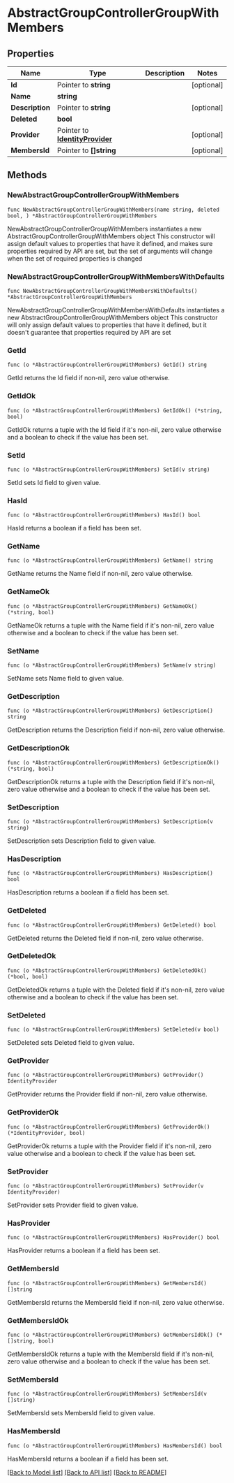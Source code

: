 # AbstractGroupControllerGroupWithMembers

## Properties

Name | Type | Description | Notes
------------ | ------------- | ------------- | -------------
**Id** | Pointer to **string** |  | [optional] 
**Name** | **string** |  | 
**Description** | Pointer to **string** |  | [optional] 
**Deleted** | **bool** |  | 
**Provider** | Pointer to [**IdentityProvider**](IdentityProvider.md) |  | [optional] 
**MembersId** | Pointer to **[]string** |  | [optional] 

## Methods

### NewAbstractGroupControllerGroupWithMembers

`func NewAbstractGroupControllerGroupWithMembers(name string, deleted bool, ) *AbstractGroupControllerGroupWithMembers`

NewAbstractGroupControllerGroupWithMembers instantiates a new AbstractGroupControllerGroupWithMembers object
This constructor will assign default values to properties that have it defined,
and makes sure properties required by API are set, but the set of arguments
will change when the set of required properties is changed

### NewAbstractGroupControllerGroupWithMembersWithDefaults

`func NewAbstractGroupControllerGroupWithMembersWithDefaults() *AbstractGroupControllerGroupWithMembers`

NewAbstractGroupControllerGroupWithMembersWithDefaults instantiates a new AbstractGroupControllerGroupWithMembers object
This constructor will only assign default values to properties that have it defined,
but it doesn't guarantee that properties required by API are set

### GetId

`func (o *AbstractGroupControllerGroupWithMembers) GetId() string`

GetId returns the Id field if non-nil, zero value otherwise.

### GetIdOk

`func (o *AbstractGroupControllerGroupWithMembers) GetIdOk() (*string, bool)`

GetIdOk returns a tuple with the Id field if it's non-nil, zero value otherwise
and a boolean to check if the value has been set.

### SetId

`func (o *AbstractGroupControllerGroupWithMembers) SetId(v string)`

SetId sets Id field to given value.

### HasId

`func (o *AbstractGroupControllerGroupWithMembers) HasId() bool`

HasId returns a boolean if a field has been set.

### GetName

`func (o *AbstractGroupControllerGroupWithMembers) GetName() string`

GetName returns the Name field if non-nil, zero value otherwise.

### GetNameOk

`func (o *AbstractGroupControllerGroupWithMembers) GetNameOk() (*string, bool)`

GetNameOk returns a tuple with the Name field if it's non-nil, zero value otherwise
and a boolean to check if the value has been set.

### SetName

`func (o *AbstractGroupControllerGroupWithMembers) SetName(v string)`

SetName sets Name field to given value.


### GetDescription

`func (o *AbstractGroupControllerGroupWithMembers) GetDescription() string`

GetDescription returns the Description field if non-nil, zero value otherwise.

### GetDescriptionOk

`func (o *AbstractGroupControllerGroupWithMembers) GetDescriptionOk() (*string, bool)`

GetDescriptionOk returns a tuple with the Description field if it's non-nil, zero value otherwise
and a boolean to check if the value has been set.

### SetDescription

`func (o *AbstractGroupControllerGroupWithMembers) SetDescription(v string)`

SetDescription sets Description field to given value.

### HasDescription

`func (o *AbstractGroupControllerGroupWithMembers) HasDescription() bool`

HasDescription returns a boolean if a field has been set.

### GetDeleted

`func (o *AbstractGroupControllerGroupWithMembers) GetDeleted() bool`

GetDeleted returns the Deleted field if non-nil, zero value otherwise.

### GetDeletedOk

`func (o *AbstractGroupControllerGroupWithMembers) GetDeletedOk() (*bool, bool)`

GetDeletedOk returns a tuple with the Deleted field if it's non-nil, zero value otherwise
and a boolean to check if the value has been set.

### SetDeleted

`func (o *AbstractGroupControllerGroupWithMembers) SetDeleted(v bool)`

SetDeleted sets Deleted field to given value.


### GetProvider

`func (o *AbstractGroupControllerGroupWithMembers) GetProvider() IdentityProvider`

GetProvider returns the Provider field if non-nil, zero value otherwise.

### GetProviderOk

`func (o *AbstractGroupControllerGroupWithMembers) GetProviderOk() (*IdentityProvider, bool)`

GetProviderOk returns a tuple with the Provider field if it's non-nil, zero value otherwise
and a boolean to check if the value has been set.

### SetProvider

`func (o *AbstractGroupControllerGroupWithMembers) SetProvider(v IdentityProvider)`

SetProvider sets Provider field to given value.

### HasProvider

`func (o *AbstractGroupControllerGroupWithMembers) HasProvider() bool`

HasProvider returns a boolean if a field has been set.

### GetMembersId

`func (o *AbstractGroupControllerGroupWithMembers) GetMembersId() []string`

GetMembersId returns the MembersId field if non-nil, zero value otherwise.

### GetMembersIdOk

`func (o *AbstractGroupControllerGroupWithMembers) GetMembersIdOk() (*[]string, bool)`

GetMembersIdOk returns a tuple with the MembersId field if it's non-nil, zero value otherwise
and a boolean to check if the value has been set.

### SetMembersId

`func (o *AbstractGroupControllerGroupWithMembers) SetMembersId(v []string)`

SetMembersId sets MembersId field to given value.

### HasMembersId

`func (o *AbstractGroupControllerGroupWithMembers) HasMembersId() bool`

HasMembersId returns a boolean if a field has been set.


[[Back to Model list]](../README.md#documentation-for-models) [[Back to API list]](../README.md#documentation-for-api-endpoints) [[Back to README]](../README.md)


